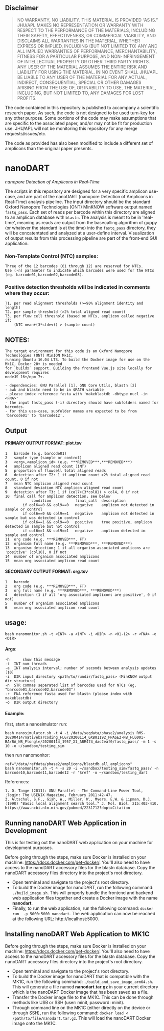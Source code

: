 ## Disclaimer

> NO WARRANTY, NO LIABILITY. THIS MATERIAL IS PROVIDED “AS IS.” JHU/APL MAKES NO
REPRESENTATION OR WARRANTY WITH RESPECT TO THE PERFORMANCE OF THE MATERIALS, INCLUDING
THEIR SAFETY, EFFECTIVENESS, OR COMMERCIAL VIABILITY, AND DISCLAIMS ALL WARRANTIES IN
THE MATERIAL, WHETHER EXPRESS OR IMPLIED, INCLUDING (BUT NOT LIMITED TO) ANY AND ALL
IMPLIED WARRANTIES OF PERFORMANCE, MERCHANTABILITY, FITNESS FOR A PARTICULAR PURPOSE,
AND NON-INFRINGEMENT OF INTELLECTUAL PROPERTY OR OTHER THIRD PARTY RIGHTS. ANY USER OF
THE MATERIAL ASSUMES THE ENTIRE RISK AND LIABILITY FOR USING THE MATERIAL. IN NO EVENT
SHALL JHU/APL BE LIABLE TO ANY USER OF THE MATERIAL FOR ANY ACTUAL, INDIRECT,
CONSEQUENTIAL, SPECIAL OR OTHER DAMAGES ARISING FROM THE USE OF, OR INABILITY TO USE,
THE MATERIAL, INCLUDING, BUT NOT LIMITED TO, ANY DAMAGES FOR LOST PROFITS.

The code contained in this repository is published to accompany a scientific research paper.
As such, the code is not designed to be used turn-key for any other purpose. Some portions of the code may
make assumptions that are specific to the associated paper, and/or may not be fit for production use. JHU/APL
will not be monitoring this repository for any merge requests/issues/etc.

The code as provided has also been modified to include a different set of amplicons than the original paper
presents.

# nanoDART
_nanopore Detection of Amplicons in Real-Time_

The scripts in this repository are designed for a very specific amplicon use-case, and are part of the nanoDART (nanopore Detection of Amplicons in Real-Time) analysis pipeline.
The input directory should be the standard Oxford Nanopore Technologies (ONT) MinKNOW software output named `fastq_pass`.
Each set of reads per barcode within this directory are aligned to an amplicon database with `blastn`.
The analysis is meant to be in 'real-time', meaning as reads are output from the basecalling algorithm of guppy (or whatever the standard is at the time) into the `fastq_pass` directory, they will be concatentated and analyzed at a user-define interval.
Visualization of output results from this processing pipeline are part of the front-end GUI application.

### Non-Template Control (NTC) samples:

	Three of the 12 barcodes (01 through 12) are reserved for NTCs.
	Use (-n) parameter to indicate which barcodes were used for the NTCs (eg. barcode01,barcode02,barcode03).

### Positive detection thresholds will be indicated in comments where they occur:

	T1. per read alignment thresholds (>=90% alignment identity and length)
	T2. per sample threshold (>2% total aligned read count)
	T3. per flow cell threshold (based on NTCs, amplicon called negative if:
		(NTC mean+(3*stdev)) > (sample count)

## NOTES:
	The target environment for this code is an Oxford Nanopore Technologies (ONT) MinION Mk1C,
	running Ubuntu 16.04 LTS. To build the Docker image for use on the Mk1C, Docker 20+ is needed
	for `buildx` support. Building the frontend Vue.js site locally for development requires
	nodeJS 16+/npm 7+.

	- dependencies: GNU Parallel [1], GNU Core Utils, blastn [2]
	- awk and blastn need to be in $PATH variable
	- please index reference fasta with 'makeblastdb -dbtype nucl -in <FNA>'
	- the input fastq_pass (-i) directory should have subfolders named for barcodes.
    - for this use-case, subfolder names are expected to be from 'barcode01' to 'barcode12'.

## Output

#### PRIMARY OUTPUT FORMAT: plot.tsv

	1	barcode (e.g. barcode01)
	2	sample type (sample or control)
	3	<org>,<amplicon_id> (e.g. ***REMOVED***,***REMOVED***)
	4	amplicon aligned read count (INT)
	5	proportion of flowcell total aligned reads
	6	detection after T2: 1 if amplicon count >2% total aligned read count, 0 if not
	7	mean NTC amplicon aligned read count
	8	standard deviation NTC amplicon aligned read count
	9	detection after T3: 1 if (col7+{3*col8}) > col4, 0 if not
	10	final call for amplicon detection; see below
				condition			final_call	description
			if col6==0 && col9==0	negative	amplicon not detected in sample or control
			if col6==0 && col9==1	negative	amplicon not detected in sample but was detected in control
			if col6==1 && col9==0	positive	true positive, amplicon detected in sample but not control
			if col6==1 && col9==1	negative	amplicon detected in sample and control
	11	org code (e.g. ***REMOVED***, FT)
	12	organism full name (e.g. ***REMOVED***, ***REMOVED***)
	13	organism detection; 1 if all organism-associated amplicons are 'positive' (col10), 0 if not
	14	number of organism associated amplicons
	15	mean org associated amplicon read count

#### SECONDARY OUTPUT FORMAT: org.tsv

	1	barcode
	2	org code (e.g. ***REMOVED***, FT)
	3	org full name (e.g. ***REMOVED***, ***REMOVED***)
	4	detection (1 if all 'org associated amplicons are positive', 0 if not)
	5	number of organism associated amplicons
	6	mean org associated amplicon read count

## usage:

`bash nanomonitor.sh -t <INT> -a <INT> -i <DIR> -n <01-12> -r <FNA> -o <DIR>`

#### Args:

	-h      show this message
	-t	INT	num threads
	-a	INT	analysis interval; number of seconds between analysis updates [10]
	-i	DIR	input directory <path/to/rundir/fastq_pass> (MinKNOW output dir structure)
	-n	STR	commas separated list of barcodes used for NTCs (eg. "barcode01,barcode02,barcode03")
	-r	FNA	reference fasta used for blastn (please index with makeblastdb)
	-o	DIR	output directory

#### Example:
	
first, start a nanosimulator run:

    bash nanosimulator.sh -t 4 -i /data/seqdata/phase2/analysis_RMS-20200414/nativebarcoding_FLG/20200114_GXB01192_PHASE2-NB_FLG001-BA/BA_NB_Flongle/20200114_1957_X1_ABR474_dac2eaf0/fastq_pass/ -m 1 -s 10 -o ~/sandbox/testing_sim

then run nanomonitor:

    ref="/data/refdata/phase2/amplicons/blastdb_all_amplicons"
    bash nanomonitor.sh -t 4 -a 20 -i ~/sandbox/testing_sim/fastq_pass/ -n barcode10,barcode11,barcode12 -r "$ref" -o ~/sandbox/testing_dart


References:

	1. O. Tange (2011): GNU Parallel - The Command-Line Power Tool, ;login: The USENIX Magazine, February 2011:42-47.
    2. Altschul, S.F., Gish, W., Miller, W., Myers, E.W. & Lipman, D.J. (1990) "Basic local alignment search tool." J. Mol. Biol. 215:403-410. https://www.ncbi.nlm.nih.gov/pubmed/2231712?dopt=Citation

## Running nanoDART Web Application in Development

This is for testing out the nanoDART web application on your machine for development purposes.

Before going through the steps, make sure Docker is installed on your machine: https://docs.docker.com/get-docker/. You'll also need to have access to the nanoDART accessory files for the blastn database. Copy the nanoDART accessory files directory into the project's root directory.

- Open terminal and navigate to the project's root directory.
- To build the Docker image for nanoDART, run the following command: `./build_image.sh`. This will properly bundle the frontend and backend web application files together and create a Docker image with the name **nanodart**.
- Finally, to run the web application, run the following command: `docker run  -p 5000:5000 nanodart`. The web application can now be reached at the following URL: http://localhost:5000.

## Installing nanoDART Web Application to MK1C

Before going through the steps, make sure Docker is installed on your machine: https://docs.docker.com/get-docker/. You'll also need to have access to the nanoDART accessory files for the blastn database. Copy the nanoDART accessory files directory into the project's root directory.

- Open terminal and navigate to the project's root directory.
- To build the Docker image for nanoDART that is compatible with the MK1C, run the following command: `./build_and_save_image_arm64.sh`. This will generate a file named **nanodart.tar.gz** in your current directory which is the nanoDART Docker image that has been saved as a file.
- Transfer the Docker image file to the MK1C. This can be done through methods like USB or SSH (user: minit, password: minit).
- Through command line on the MK1C (either directly on the device or through SSH), run the following command: `docker load < /path/to/file/nanodart.tar.gz`. This will load the nanoDART Docker image onto the MK1C.
